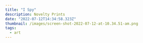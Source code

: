 ```yaml
---
title: "I Spy"
description: Novelty Prints
date: "2022-07-12T14:34:58.323Z"
thumbnail: /images/screen-shot-2022-07-12-at-10.34.51-am.png
tags:
  - art
---
```

